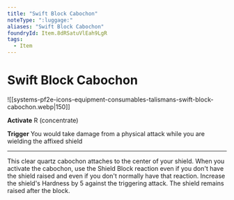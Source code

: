 ```yaml
---
title: "Swift Block Cabochon"
noteType: ":luggage:"
aliases: "Swift Block Cabochon"
foundryId: Item.8dRSatuVlEah9LgR
tags:
  - Item
---
```


# Swift Block Cabochon
![[systems-pf2e-icons-equipment-consumables-talismans-swift-block-cabochon.webp|150]]

**Activate** R (concentrate)

**Trigger** You would take damage from a physical attack while you are wielding the affixed shield

* * *

This clear quartz cabochon attaches to the center of your shield. When you activate the cabochon, use the Shield Block reaction even if you don't have the shield raised and even if you don't normally have that reaction. Increase the shield's Hardness by 5 against the triggering attack. The shield remains raised after the block.
